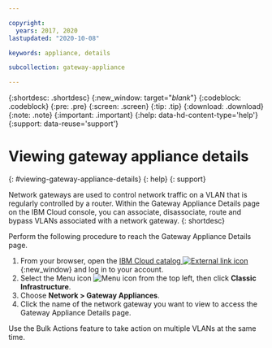 ```yaml
---

copyright:
  years: 2017, 2020
lastupdated: "2020-10-08"

keywords: appliance, details

subcollection: gateway-appliance

---
```


{:shortdesc: .shortdesc}
{:new_window: target="_blank_"}
{:codeblock: .codeblock}
{:pre: .pre}
{:screen: .screen}
{:tip: .tip}
{:download: .download}
{:note: .note}
{:important: .important}
{:help: data-hd-content-type='help'}
{:support: data-reuse='support'}

# Viewing gateway appliance details
{: #viewing-gateway-appliance-details}
{: help}
{: support}

Network gateways are used to control network traffic on a VLAN that is regularly controlled by a router. Within the Gateway Appliance Details page on the IBM Cloud console, you can associate, disassociate, route and bypass VLANs associated with a network gateway.
{: shortdesc}

Perform the following procedure to reach the Gateway Appliance Details page.

1. From your browser, open the [IBM Cloud catalog ![External link icon](../../icons/launch-glyph.svg "External link icon")](https://cloud.ibm.com){:new_window} and log in to your account.
1. Select the Menu icon ![Menu icon](../../icons/icon_hamburger.svg) from the top left, then click **Classic Infrastructure**.
1. Choose **Network > Gateway Appliances**.
1. Click the name of the network gateway you want to view to access the Gateway Appliance Details page.

Use the Bulk Actions feature to take action on multiple VLANs at the same time.
